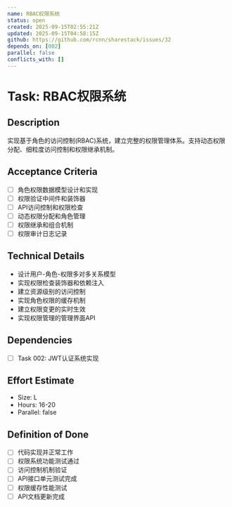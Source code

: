 ```yaml
---
name: RBAC权限系统
status: open
created: 2025-09-15T02:55:21Z
updated: 2025-09-15T04:58:15Z
github: https://github.com/rcnn/sharestack/issues/32
depends_on: [002]
parallel: false
conflicts_with: []
---
```


# Task: RBAC权限系统

## Description
实现基于角色的访问控制(RBAC)系统，建立完整的权限管理体系。支持动态权限分配、细粒度访问控制和权限继承机制。

## Acceptance Criteria
- [ ] 角色权限数据模型设计和实现
- [ ] 权限验证中间件和装饰器
- [ ] API访问控制和权限检查
- [ ] 动态权限分配和角色管理
- [ ] 权限继承和组合机制
- [ ] 权限审计日志记录

## Technical Details
- 设计用户-角色-权限多对多关系模型
- 实现权限检查装饰器和依赖注入
- 建立资源级别的访问控制
- 实现角色权限的缓存机制
- 建立权限变更的实时生效
- 实现权限管理的管理界面API

## Dependencies
- [ ] Task 002: JWT认证系统实现

## Effort Estimate
- Size: L
- Hours: 16-20
- Parallel: false

## Definition of Done
- [ ] 代码实现并正常工作
- [ ] 权限系统功能测试通过
- [ ] 访问控制机制验证
- [ ] API接口单元测试完成
- [ ] 权限缓存性能测试
- [ ] API文档更新完成